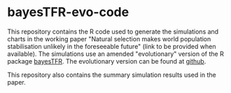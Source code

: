 # bayesTFR-evo-code

This repository contains the R code used to generate the simulations and charts in the working paper "Natural selection makes world population stabilisation unlikely in the foreseeable future" (link to be provided when available). The simulations use an amended "evolutionary" version of the R package [bayesTFR](https://cran.r-project.org/web/packages/bayesTFR/index.html). The evolutionary version can be found at [github](https://github.com/jasonacollins/bayesTFR).

This repository also contains the summary simulation results used in the paper.
